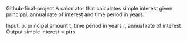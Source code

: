 Github-final-project
A calculator that calculates simple interest given principal, annual rate of interest and time period in years.

Input: p, principal amount t, time period in years r, annual rate of interest Output simple interest = ptrs
